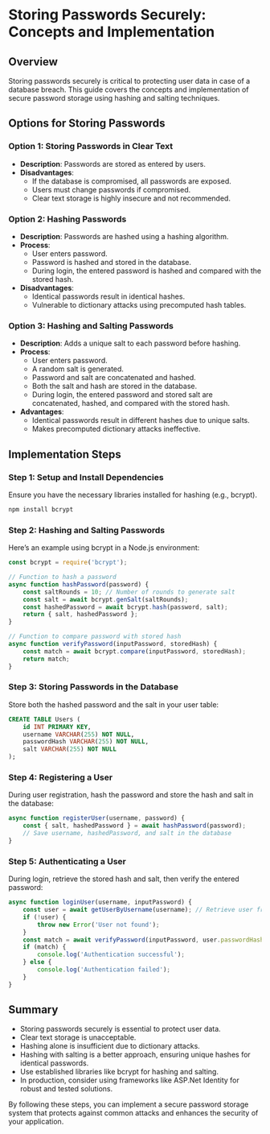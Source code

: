 # Storing Passwords Securely: Concepts and Implementation

## Overview
Storing passwords securely is critical to protecting user data in case of a database breach. This guide covers the concepts and implementation of secure password storage using hashing and salting techniques.

## Options for Storing Passwords

### Option 1: Storing Passwords in Clear Text
- **Description**: Passwords are stored as entered by users.
- **Disadvantages**:
  - If the database is compromised, all passwords are exposed.
  - Users must change passwords if compromised.
  - Clear text storage is highly insecure and not recommended.

### Option 2: Hashing Passwords
- **Description**: Passwords are hashed using a hashing algorithm.
- **Process**:
  - User enters password.
  - Password is hashed and stored in the database.
  - During login, the entered password is hashed and compared with the stored hash.
- **Disadvantages**:
  - Identical passwords result in identical hashes.
  - Vulnerable to dictionary attacks using precomputed hash tables.

### Option 3: Hashing and Salting Passwords
- **Description**: Adds a unique salt to each password before hashing.
- **Process**:
  - User enters password.
  - A random salt is generated.
  - Password and salt are concatenated and hashed.
  - Both the salt and hash are stored in the database.
  - During login, the entered password and stored salt are concatenated, hashed, and compared with the stored hash.
- **Advantages**:
  - Identical passwords result in different hashes due to unique salts.
  - Makes precomputed dictionary attacks ineffective.

## Implementation Steps

### Step 1: Setup and Install Dependencies
Ensure you have the necessary libraries installed for hashing (e.g., bcrypt).

```bash
npm install bcrypt
```

### Step 2: Hashing and Salting Passwords
Here’s an example using bcrypt in a Node.js environment:

```javascript
const bcrypt = require('bcrypt');

// Function to hash a password
async function hashPassword(password) {
    const saltRounds = 10; // Number of rounds to generate salt
    const salt = await bcrypt.genSalt(saltRounds);
    const hashedPassword = await bcrypt.hash(password, salt);
    return { salt, hashedPassword };
}

// Function to compare password with stored hash
async function verifyPassword(inputPassword, storedHash) {
    const match = await bcrypt.compare(inputPassword, storedHash);
    return match;
}
```

### Step 3: Storing Passwords in the Database
Store both the hashed password and the salt in your user table:

```sql
CREATE TABLE Users (
    id INT PRIMARY KEY,
    username VARCHAR(255) NOT NULL,
    passwordHash VARCHAR(255) NOT NULL,
    salt VARCHAR(255) NOT NULL
);
```

### Step 4: Registering a User
During user registration, hash the password and store the hash and salt in the database:

```javascript
async function registerUser(username, password) {
    const { salt, hashedPassword } = await hashPassword(password);
    // Save username, hashedPassword, and salt in the database
}
```

### Step 5: Authenticating a User
During login, retrieve the stored hash and salt, then verify the entered password:

```javascript
async function loginUser(username, inputPassword) {
    const user = await getUserByUsername(username); // Retrieve user from database
    if (!user) {
        throw new Error('User not found');
    }
    const match = await verifyPassword(inputPassword, user.passwordHash);
    if (match) {
        console.log('Authentication successful');
    } else {
        console.log('Authentication failed');
    }
}
```

## Summary
- Storing passwords securely is essential to protect user data.
- Clear text storage is unacceptable.
- Hashing alone is insufficient due to dictionary attacks.
- Hashing with salting is a better approach, ensuring unique hashes for identical passwords.
- Use established libraries like bcrypt for hashing and salting.
- In production, consider using frameworks like ASP.Net Identity for robust and tested solutions.

By following these steps, you can implement a secure password storage system that protects against common attacks and enhances the security of your application.